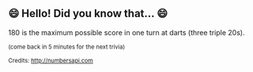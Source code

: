 ## 😄 Hello! Did you know that... 😄
180 is the maximum possible score in one turn at darts (three triple 20s).

<sup>(come back in 5 minutes for the next trivia)</sup>


<sup>Credits: http://numbersapi.com</sup>
